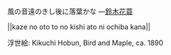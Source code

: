 風の音遠のきし後に落葉かな
—[鈴木花蓑](https://ja.wikipedia.org/wiki/鈴木花蓑)

||kaze no oto to no kishi ato ni ochiba kana||

浮世絵: Kikuchi Hobun, Bird and Maple, ca. 1890